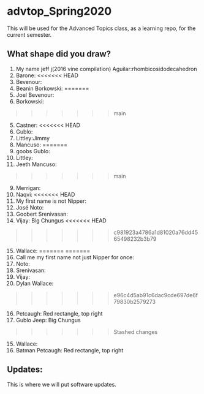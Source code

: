 # advtop_Spring2020
This will be used for the Advanced Topics class, as a learning repo, for the current semester.

## What shape did you draw?
1. My name jeff j(2016 vine compilation) Aguilar:rhombicosidodecahedron
2. Barone: 
<<<<<<< HEAD
3. Bevenour: 
4. Beanin Borkowski:
=======
3. Joel Bevenour: 
4. Borkowski:
>>>>>>> main
5. Castner: 
<<<<<<< HEAD
6. Gublo:
7. Littley:Jimmy
8. Mancuso:
=======
6. goobs Gublo:
7. Littley:
8. Jeeth Mancuso: 
>>>>>>> main
9. Merrigan:
10. Naqvi:
<<<<<<< HEAD
11. My first name is not Nipper:
12. José Noto: 
13. Goobert Srenivasan:
14. Vijay: Big Chungus
<<<<<<< HEAD
>>>>>>> c981923a4786a1d81020a76dd4565498232b3b79
15. Wallace:
=======
=======
11. Call me my first name not just Nipper for once:
12. Noto: 
13. Srenivasan:
14. Vijay:
15. Dylan Wallace:
>>>>>>> e96c4d5ab91c6dac9cde697de6f79830b2579273
16. Petcaugh: Red rectangle, top right
14. Gublo  Jeep: Big Chungus
>>>>>>> Stashed changes
15. Wallace:
16. Batman Petcaugh: Red rectangle, top right

## Updates:
This is where we will put software updates.
